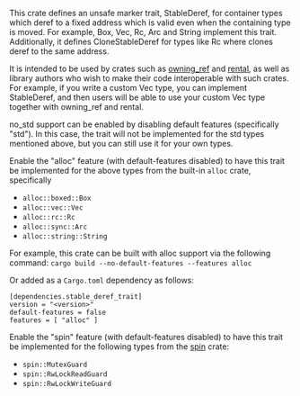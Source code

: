 This crate defines an unsafe marker trait, StableDeref, for container types which deref to a fixed address which is valid even when the containing type is moved. For example, Box, Vec, Rc, Arc and String implement this trait. Additionally, it defines CloneStableDeref for types like Rc where clones deref to the same address.

It is intended to be used by crates such as [owning_ref](https://crates.io/crates/owning_ref) and [rental](https://crates.io/crates/rental), as well as library authors who wish to make their code interoperable with such crates. For example, if you write a custom Vec type, you can implement StableDeref, and then users will be able to use your custom Vec type together with owning_ref and rental.

no_std support can be enabled by disabling default features (specifically "std"). In this case, the trait will not be implemented for the std types mentioned above, but you can still use it for your own types.

Enable the "alloc" feature (with default-features disabled) to have this trait be implemented for the above types from the built-in `alloc` crate, specifically
* `alloc::boxed::Box`
* `alloc::vec::Vec`
* `alloc::rc::Rc`
* `alloc::sync::Arc`
* `alloc::string::String`

For example, this crate can be built with alloc support via the following command:
`cargo build --no-default-features --features alloc`

Or added as a `Cargo.toml` dependency as follows:
```
[dependencies.stable_deref_trait]
version = "<version>"
default-features = false
features = [ "alloc" ]
```

Enable the "spin" feature (with default-features disabled) to have this trait be implemented for the following types from the [spin](https://crates.io/crates/spin) crate:
* `spin::MutexGuard`
* `spin::RwLockReadGuard`
* `spin::RwLockWriteGuard`
